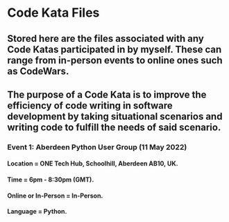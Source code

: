 # Code Kata Files

## Stored here are the files associated with any Code Katas participated in by myself. These can range from in-person events to online ones such as CodeWars.
## The purpose of a Code Kata is to improve the efficiency of code writing in software development by taking situational scenarios and writing code to fulfill the needs of said scenario.

### Event 1: Aberdeen Python User Group (11 May 2022)
#### Location = ONE Tech Hub, Schoolhill, Aberdeen AB10, UK.
#### Time = 6pm - 8:30pm (GMT).
#### Online or In-Person = In-Person.
#### Language = Python.